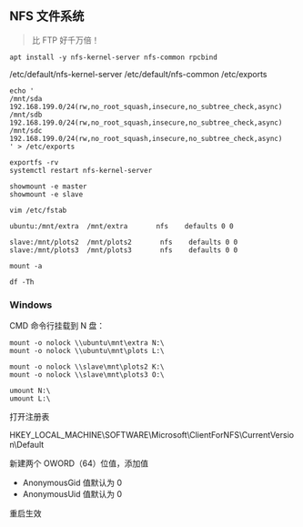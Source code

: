 ## NFS 文件系统

> 比 FTP 好千万倍！

```shell
apt install -y nfs-kernel-server nfs-common rpcbind
```

/etc/default/nfs-kernel-server
/etc/default/nfs-common
/etc/exports

<!-- /mnt       192.168.199.0/24(rw,no_root_squash,fsid=0,insecure,no_subtree_check,async) -->

```shell
echo '
/mnt/sda       192.168.199.0/24(rw,no_root_squash,insecure,no_subtree_check,async)
/mnt/sdb       192.168.199.0/24(rw,no_root_squash,insecure,no_subtree_check,async)
/mnt/sdc       192.168.199.0/24(rw,no_root_squash,insecure,no_subtree_check,async)
' > /etc/exports
```

```shell
exportfs -rv
systemctl restart nfs-kernel-server
```

```shell
showmount -e master
showmount -e slave
```

```shell
vim /etc/fstab
```

```
ubuntu:/mnt/extra  /mnt/extra       nfs    defaults 0 0
```

```
slave:/mnt/plots2  /mnt/plots2       nfs    defaults 0 0
slave:/mnt/plots3  /mnt/plots3       nfs    defaults 0 0
```

```shell
mount -a
```

```shell
df -Th
```

### Windows

CMD 命令行挂载到 N 盘：

```shell
mount -o nolock \\ubuntu\mnt\extra N:\
mount -o nolock \\ubuntu\mnt\plots L:\

mount -o nolock \\slave\mnt\plots2 K:\
mount -o nolock \\slave\mnt\plots3 O:\
```

```shell
umount N:\
umount L:\
```

打开注册表

HKEY_LOCAL_MACHINE\SOFTWARE\Microsoft\ClientForNFS\CurrentVersion\Default

新建两个 OWORD（64）位值，添加值

- AnonymousGid 值默认为 0
- AnonymousUid 值默认为 0

重启生效

```shell

```

```shell

```

```shell

```

```shell

```

```shell

```

```shell

```

```shell

```

```shell

```

```shell

```

```shell

```

